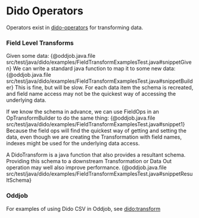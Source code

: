 Dido Operators
==============

Operators exist in [dido-operators](dido-operators) for transforming 
data.

### Field Level Transforms

Given some data:
{@oddjob.java.file src/test/java/dido/examples/FieldTransformExamplesTest.java#snippetGiven}
We can write a standard java function to map it to some new data:
{@oddjob.java.file src/test/java/dido/examples/FieldTransformExamplesTest.java#snippetBuilder}
This is fine, but will be slow. For each data item the schema is recreated,
and field name access may not be the quickest way of accessing the underlying
data. 

If we know the schema in advance, we can use FieldOps in an OpTransformBuilder to do the same thing:
{@oddjob.java.file src/test/java/dido/examples/FieldTransformExamplesTest.java#snippet1}
Because the field ops will find the quickest way of getting and setting the data,
even though we are creating the Transformation with field names, indexes might be
used for the underlying data access.

A DidoTransform is a java function that also provides a resultant schema. Providing 
this schema to a downstream Transformation or Data Out operation may well also 
improve performance.
{@oddjob.java.file src/test/java/dido/examples/FieldTransformExamplesTest.java#snippetResultSchema}

### Oddjob

For examples of using Dido CSV in Oddjob, see [dido:transform](docs/reference/dido/operators/transform/TransformFactory.md)
